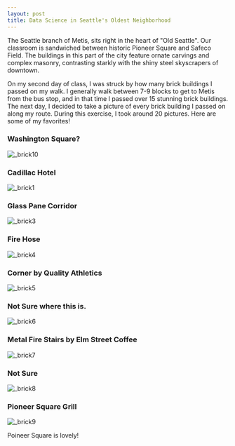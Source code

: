 ```yaml
---
layout: post
title: Data Science in Seattle's Oldest Neighborhood
---
```


The Seattle branch of Metis, sits right in the heart of "Old Seattle". Our classroom is sandwiched between historic Pioneer Square and Safeco Field. The buildings in this part of the city feature ornate carvings and complex masonry, contrasting starkly with the shiny steel skyscrapers of downtown. 

On my second day of class, I was struck by how many brick buildings I passed on my walk. I generally walk between 7-9 blocks to get to Metis from the bus stop, and in that time I passed over 15 stunning brick buildings. The next day, I decided to take a picture of every brick building I passed on along my route. During this exercise, I took around 20 pictures. Here are some of my favorites!

### Washington Square?
![_brick10](/images/brick10.jpg)

### Cadillac Hotel
![_brick1](/images/brick1.jpg)

### Glass Pane Corridor
![_brick3](/images/brick3.jpg)

### Fire Hose
![_brick4](/images/brick4.jpg)

### Corner by Quality Athletics
![_brick5](/images/brick5.jpg)

### Not Sure where this is.
![_brick6](/images/brick6.jpg)

### Metal Fire Stairs by Elm Street Coffee
![_brick7](/images/brick7.jpg)

### Not Sure
![_brick8](/images/brick8.jpg)

### Pioneer Square Grill
![_brick9](/images/brick9.jpg)

Poineer Square is lovely! 
